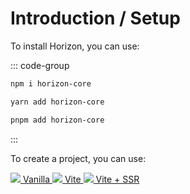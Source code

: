 # Introduction / Setup

To install Horizon, you can use:

::: code-group
```bash [npm]
npm i horizon-core
```

``` bash [yarn]
yarn add horizon-core
```

``` bash [pnpm]
pnpm add horizon-core
```
:::

To create a project, you can use:

<div class="hdoc-grid">
  <a href="/docs/introduction/setup/vanilla.html">
    <img src="https://upload.wikimedia.org/wikipedia/commons/thumb/9/99/Unofficial_JavaScript_logo_2.svg/1024px-Unofficial_JavaScript_logo_2.svg.png">
    Vanilla
  </a>
  <a href="/docs/introduction/setup/vite.html">
    <img src="https://upload.wikimedia.org/wikipedia/commons/f/f1/Vitejs-logo.svg">
    Vite
  </a>
  <a href="/docs/introduction/setup/vite-ssr.html">
    <img src="https://upload.wikimedia.org/wikipedia/commons/f/f1/Vitejs-logo.svg">
    Vite + SSR
  </a>
</div>